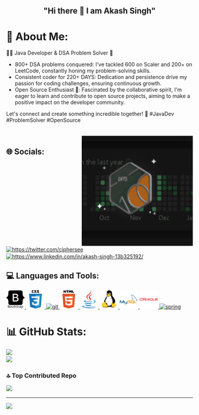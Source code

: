 <h2 align="center">"Hi there 👋 I am Akash Singh" </h2>

# 💫 About Me:
👩‍💻 Java Developer & DSA Problem Solver 🚀<br><ul>
<li>800+ DSA problems conquered: I've tackled 600 on Scaler and 200+ on LeetCode, constantly honing my problem-solving skills.</li>
<li>Consistent coder for 220+ DAYS: Dedication and persistence drive my passion for coding challenges, ensuring continuous growth.</li>
<li>Open Source Enthusiast 🌟: Fascinated by the collaborative spirit, I'm eager to learn and contribute to open source projects, aiming to make a positive impact on the developer community.</li>
</ul>
Let's connect and create something incredible together! 🤝 #JavaDev #ProblemSolver #OpenSource
<br>
<br>
<br>
<img align="right" alt="latest batch" width="300" src="https://github.com/akashsin63/akashsin63/blob/main/CPT2307241359-249x245.gif" >

## 🌐 Socials:
<p align="left">
<a href="https://twitter.com/https://twitter.com/ciphersee" target="blank"><img align="center" src="https://raw.githubusercontent.com/rahuldkjain/github-profile-readme-generator/master/src/images/icons/Social/twitter.svg" alt="https://twitter.com/ciphersee" height="45" width="55" /></a>
<a href="https://linkedin.com/in/https://www.linkedin.com/in/akash-singh-13b325192/" target="blank"><img align="center" src="https://raw.githubusercontent.com/rahuldkjain/github-profile-readme-generator/master/src/images/icons/Social/linked-in-alt.svg" alt="https://www.linkedin.com/in/akash-singh-13b325192/" height="45" width="55" /></a>

<h2 align="left" ><b>&#x1f4bb Languages and Tools:</b></h2>
<p align="left"> <a href="https://getbootstrap.com" target="_blank" rel="noreferrer"> <img src="https://raw.githubusercontent.com/devicons/devicon/master/icons/bootstrap/bootstrap-plain-wordmark.svg" alt="bootstrap" width="50" height="50"/> </a> <a href="https://www.w3schools.com/css/" target="_blank" rel="noreferrer"> <img src="https://raw.githubusercontent.com/devicons/devicon/master/icons/css3/css3-original-wordmark.svg" alt="css3" width="50" height="50"/> </a> <a href="https://git-scm.com/" target="_blank" rel="noreferrer"> <img src="https://www.vectorlogo.zone/logos/git-scm/git-scm-icon.svg" alt="git" width="50" height="50"/> </a> <a href="https://www.w3.org/html/" target="_blank" rel="noreferrer"> <img src="https://raw.githubusercontent.com/devicons/devicon/master/icons/html5/html5-original-wordmark.svg" alt="html5" width="50" height="50"/> </a> <a href="https://www.java.com" target="_blank" rel="noreferrer"> <img src="https://raw.githubusercontent.com/devicons/devicon/master/icons/java/java-original.svg" alt="java" width="50" height="50"/> </a> <a href="https://www.linux.org/" target="_blank" rel="noreferrer"> <img src="https://raw.githubusercontent.com/devicons/devicon/master/icons/linux/linux-original.svg" alt="linux" width="50" height="50"/> </a> <a href="https://www.mysql.com/" target="_blank" rel="noreferrer"> <img src="https://raw.githubusercontent.com/devicons/devicon/master/icons/mysql/mysql-original-wordmark.svg" alt="mysql" width="50" height="50""/> </a> <a href="https://www.oracle.com/" target="_blank" rel="noreferrer"> <img src="https://raw.githubusercontent.com/devicons/devicon/master/icons/oracle/oracle-original.svg" alt="oracle" width="50" height="50"/> </a> <a href="https://spring.io/" target="_blank" rel="noreferrer"> <img src="https://www.vectorlogo.zone/logos/springio/springio-icon.svg" alt="spring" width="50" height="50"/> </a> </p>


# 📊 GitHub Stats:
<!--![](https://github-readme-stats.vercel.app/api?username=akashsin63&theme=dark&hide_border=false&include_all_commits=true&count_private=true)<br/> -->
![](https://github-readme-stats.vercel.app/api/top-langs/?username=akashsin63&theme=dark&hide_border=false&include_all_commits=true&count_private=true&layout=compact)<br>
![](https://github-readme-streak-stats.herokuapp.com/?user=akashsin63&theme=dark&hide_border=false)<br/>


### 🔝 Top Contributed Repo
![](https://github-contributor-stats.vercel.app/api?username=akashsin63&limit=5&theme=radical&combine_all_yearly_contributions=true)

---
[![](https://visitcount.itsvg.in/api?id=akashsin63&icon=0&color=0)](https://visitcount.itsvg.in)


